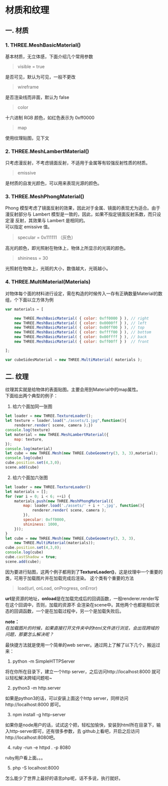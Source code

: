 # 材质和纹理

## 一. 材质

### 1. THREE.MeshBasicMaterial()

基本材质，无立体感，下面介绍几个常用参数
> visible = true

是否可见，默认为可见，一般不更改

> wireframe

是否渲染线而非面，默认为 false

> color

十六进制 RGB 颜色，如红色表示为 0xff0000

> map 

使用纹理贴图，见下文

### 2. THREE.MeshLambertMaterial()

只考虑漫反射，不考虑镜面反射，不适用于金属等有较强反射性质的材质。

> emissive 

是材质的自发光颜色，可以用来表现光源的颜色。

### 3. THREE.MeshPhongMaterial()

Phong 模型考虑了镜面反射的效果，因此对于金属、镜面的表现尤为适合。由于漫反射部分与
 Lambert 模型是一致的，因此，如果不指定镜面反射系数，而只设定漫
反射，其效果与 Lambert 是相同的。  
可以指定 emissive 值。

> specular = 0x111111 （灰色）

高光的颜色，即光照射在物体上，物体上所显示的光斑的颜色。

> shininess = 30

光照射在物体上，光斑的大小，数值越大，光斑越小。

### 4. THREE.MultiMaterial(Materials)

对物体每个面的材料进行设定，需在构造的时候传入一存有正确数量Material的数组，个下面以立方体为例
```javascript
var materials = [

    new THREE.MeshBasicMaterial( { color: 0xff0000 } ), // right
    new THREE.MeshBasicMaterial( { color: 0x0000ff } ), // left
    new THREE.MeshBasicMaterial( { color: 0x00ff00 } ), // top
    new THREE.MeshBasicMaterial( { color: 0xffff00 } ), // bottom
    new THREE.MeshBasicMaterial( { color: 0x00ffff } ), // back
    new THREE.MeshBasicMaterial( { color: 0xff00ff } )  // front

];

var cubeSidesMaterial = new THREE.MultiMaterial( materials );
```

## 二. 纹理

纹理其实就是给物体的表面贴图。主要会用到Material中的map属性。  
下面给出两个典型的例子：

1. 给六个面加同一张图
```javascript
let loader = new THREE.TextureLoader();
let texture = loader.load("./assets/1.jpg",function(){
    renderer.render( scene, camera );})
console.log(texture)
let material = new THREE.MeshLambertMaterial({
    map: texture,
});
console.log(material)
let cube = new THREE.Mesh(new THREE.CubeGeometry(3, 3, 3),material);
console.log(cube)
cube.position.set(4,3,0);
scene.add(cube)
```

2. 给六个面加六张图
```javascript
let loader = new THREE.TextureLoader()
let materials = [];
for (var i = 0; i < 6; ++i) {
    materials.push(new THREE.MeshPhongMaterial({
        map: loader.load('./assets/' + i + '.jpg', function(){
            renderer.render( scene, camera );
        }),
        specular: 0xff0000,
        shininess: 1000,
    }));
}
let cube = new THREE.Mesh(new THREE.CubeGeometry(3, 3, 3),
    new THREE.MultiMaterial(materials));
cube.position.set(4,3,0);
console.log(cube)
cube.castShadow = true;
scene.add(cube);
```

因为要进行贴图，这两个例子都用到了**TextureLoader()**，这是纹理中一个重要的类，可用于加载图片并在加载完成后渲染。
这个类有个重要的方法

> load(url, onLoad, onProgress, onError)

**url**是资源的地址，**onload**是在加载完成后的回调函数，一般renderer.render写在这个回调中，否则，加载的资源不
会渲染在scene中。其他两个也都是相应状态的回调函数，一个是在加载过程中，另一个是加载失败后。

**note：**  
*在加载图片的时候，如果直接打开文件夹中的html文件进行浏览，会出现跨域的问题，那要怎么解决呢？*

最快捷方法就是使用一个简单的web server。通过网上了解了以下几个，搬运过来：

1. python -m SimpleHTTPServer  

将在你所在目录下，建立一个http server，之后访问http://localhost:8000 就可以轻松解决跨域问题啦~

2. python3 -m http.server

如果是python3的话，可以安装上面这个http server，同样访问http://localhost:8000 即可。

3. npm install -g http-server

如果你是node用户的话，试试这个把，轻松加愉快，安装到html所在目录下，输入http-server即可，还有很多参数，去
github上看吧，开启之后访问http://localhost:8080吧。

4. ruby -run -e httpd . -p 8080

ruby用户看上面。。。

5. php -S localhost:8000

怎么能少了世界上最好的语言php呢，话不多说，执行就好。